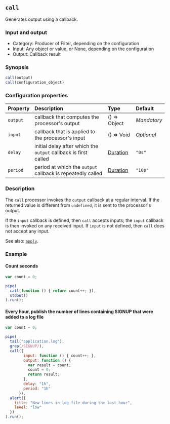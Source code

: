 ## `call`

Generates output using a callback.

### Input and output

* Category: Producer of Filter, depending on the configuration
* Input: Any object or value, or None, depending on the configuration
* Output: Callback result

### Synopsis

```js
call(output)
call(configuration_object)
```

### Configuration properties

| Property | Description | Type | Default |
| :--- | :--- | :--- | :--- |
| `output` | callback that computes the processor's output | () => Object | *Mandatory* | 
| `input` | callback that is applied to the processor's input | () => Void | *Optional* | 
| `delay` | initial delay after which the `output` callback is first called | [Duration](../programming.md#Durations) | `"0s"` |
| `period` | period at which the `output` callback is repeatedly called | [Duration](../programming.md#Durations) | `"10s"` |

### Description

The `call` processor invokes the `output` callback at a regular interval. If the returned value is different
from `undefined`, it is sent to the processor's output.

If the `input` callback is defined, then `call` accepts inputs; the `input` callback is then invoked on any received 
input. If `input` is not defined, then `call` does not accept any input.  

See also: [`apply`](sh_f.md).

### Example

<!-- example-begin -->
#### Count seconds

```js
var count = 0;

pipe(
  call(function () { return count++; }),
  stdout()
).run();
```
<!-- example-end -->

<!-- example-begin -->
#### Every hour, publish the number of lines containing SIGNUP that were added to a log file

```js
var count = 0;

pipe(
  tail("application.log"),
  grep(/SIGNUP/),
  call({
        input: function () { count++; },
        output: function () { 
          var result = count;
          count = 0;
          return result; 
        },
        delay: "1h",
        period: "1h"
      }),
  alert({
    title: "New lines in log file during the last hour",
    level: "low"
  })
).run();
```
<!-- example-end -->

